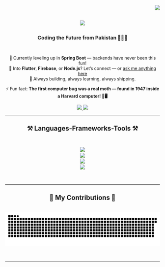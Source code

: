 <img align="right" src="https://visitor-badge.laobi.icu/badge?page_id=bangash-00.bangash-00" />

<h1 align="center">
    <img src="https://readme-typing-svg.herokuapp.com/?font=Righteous&size=35&center=true&vCenter=true&width=500&height=70&duration=8000&lines=Hi+There!+👋;+I'm+Bilawal+Hussain!;+Software+Engineer+🚀;+🌱+Learning+Every+Day;+🤝+Collaborator;" />
</h1>

<h3 align="center">Coding the Future from Pakistan 🚀🇵🇰</h3>

<br/>

<div align="center">

🚀 Currently leveling up in **Spring Boot** — backends have never been this fun!  
💬 Into **Flutter**, **Firebase**, or **Node.js**? Let’s connect — or [ask me anything here](https://github.com/bangash-00/bangash-00/issues)  
🎯 Always building, always learning, always shipping.  

⚡ Fun fact: **The first computer bug was a real moth — found in 1947 inside a Harvard computer! 🐛🖥️**

</div>



<div align="center"> 
  <a href="mailto:dev.bilawalhussain@gmail.com">
    <img src="https://img.shields.io/badge/Gmail-333333?style=for-the-badge&logo=gmail&logoColor=red"/>
  </a>
  <a href="https://www.linkedin.com/in/bilawal-hussain-9184a6243" target="_blank">
    <img src="https://img.shields.io/badge/LinkedIn-0077B5?style=for-the-badge&logo=linkedin&logoColor=white" target="_blank"/>
  </a>
</div>

<hr/>

<h2 align="center">⚒️ Languages-Frameworks-Tools ⚒️</h2>
<br/>

<div align="center">

<img src="https://skillicons.dev/icons?i=dart,java,kotlin,python,cpp,c" /><br>
<img src="https://skillicons.dev/icons?i=flutter,nodejs,spring,express" /><br>
<img src="https://skillicons.dev/icons?i=firebase,postgresql,mysql,mongodb" /><br>
<img src="https://skillicons.dev/icons?i=github,git,figma" /><br>

</div>

<br/>
<hr/>

<div align="center">
  <h2>🐍 My Contributions 🐍</h2>
  <br>
    <picture>
      <source media="(prefers-color-scheme: dark)" srcset="https://raw.githubusercontent.com/bangash-00/bangash-00/output/github-snake-dark.svg" />
      <source media="(prefers-color-scheme: light)" srcset="https://raw.githubusercontent.com/bangash-00/bangash-00/output/github-snake.svg" />
      <img alt="github-snake" src="https://raw.githubusercontent.com/bangash-00/bangash-00/output/github-snake.svg" />
    </picture>  
  <br/><br/><br/>
</div>

<hr/>



<!--
**bangash-00/bangash-00** is a ✨ _special_ ✨ repository because its `README.md` (this file) appears on your GitHub profile.

Here are some ideas to get you started:

- 🔭 I’m currently working on ...
- 🌱 I’m currently learning ...
- 👯 I’m looking to collaborate on ...
- 🤔 I’m looking for help with ...
- 💬 Ask me about ...
- 📫 How to reach me: ...
- 😄 Pronouns: ...
- ⚡ Fun fact: ...
-->
